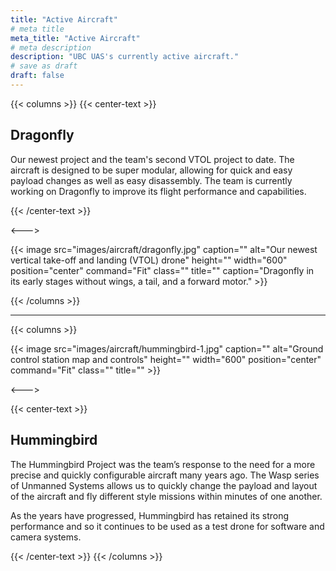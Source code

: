```yaml
---
title: "Active Aircraft"
# meta title
meta_title: "Active Aircraft"
# meta description
description: "UBC UAS's currently active aircraft."
# save as draft
draft: false
---
```


{{< columns >}}
{{< center-text >}}

## Dragonfly

Our newest project and the team's second VTOL project to date. The aircraft is designed to be super modular, allowing for quick and easy payload changes as well as easy disassembly. The team is currently working on Dragonfly to improve its flight performance and capabilities.

{{< /center-text >}}

<--->

{{< image src="images/aircraft/dragonfly.jpg" caption="" alt="Our newest vertical take-off and landing (VTOL) drone" height="" width="600" position="center" command="Fit" class="" title="" caption="Dragonfly in its early stages without wings, a tail, and a forward motor." >}}

{{< /columns >}}

<hr>

{{< columns >}}

{{< image src="images/aircraft/hummingbird-1.jpg" caption="" alt="Ground control station map and controls" height="" width="600" position="center" command="Fit" class="" title="" >}}

<--->

{{< center-text >}}

## Hummingbird

The Hummingbird Project was the team’s response to the need for a more precise and quickly configurable aircraft many years ago. The Wasp series of Unmanned Systems allows us to quickly change the payload and layout of the aircraft and fly different style missions within minutes of one another.

As the years have progressed, Hummingbird has retained its strong performance and so it continues to be used as a test drone for software and camera systems.

{{< /center-text >}}
{{< /columns >}}